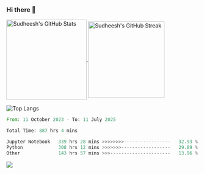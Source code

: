 ### Hi there 👋

<!--
**skethirajan/skethirajan** is a ✨ _special_ ✨ repository because its `README.md` (this file) appears on your GitHub profile.

Here are some ideas to get you started:

- 🔭 I’m currently working on ...
- 🌱 I’m currently learning ...
- 👯 I’m looking to collaborate on ...
- 🤔 I’m looking for help with ...
- 💬 Ask me about ...
- 📫 How to reach me: ...
- 😄 Pronouns: ...
- ⚡ Fun fact: ...
-->

<a href="https://github.com/anuraghazra/github-readme-stats">
  <img height=210 align="center" src="https://github-readme-stats.vercel.app/api?username=skethirajan&show_icons=true&theme=transparent&bg_color=00000000&hide_border=true&custom_title=Sudheesh's+GitHub+Stats" alt="Sudheesh's GitHub Stats" />
</a>
<a href="https://git.io/streak-stats">
  <img height=200 align="center" src="https://github-readme-streak-stats-jade.vercel.app?user=skethirajan&mode=weekly&theme=transparent&bg_color=00000000&hide_border=true&hide_title=true&card_width=300" alt="Sudheesh's GitHub Streak" />
</a>

![Top Langs](https://github-readme-stats.vercel.app/api/top-langs/?username=skethirajan&theme=transparent&bg_color=00000000&hide_border=true&hide_progress=true)

<!--START_SECTION:waka-->

```rust
From: 11 October 2023 - To: 11 July 2025

Total Time: 887 hrs 4 mins

Jupyter Notebook   339 hrs 28 mins >>>>>>>>-----------------   32.93 %
Python             308 hrs 12 mins >>>>>>>------------------   29.89 %
Other              143 hrs 57 mins >>>----------------------   13.96 %
```

<!--END_SECTION:waka-->

![](https://komarev.com/ghpvc/?username=skethirajan&label=PROFILE+VIEWS)
